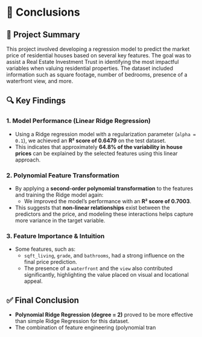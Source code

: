 # 📌 Conclusions

## 🧠 Project Summary

This project involved developing a regression model to predict the market price of residential houses based on several key features. The goal was to assist a Real Estate Investment Trust in identifying the most impactful variables when valuing residential properties. The dataset included information such as square footage, number of bedrooms, presence of a waterfront view, and more.

## 🔍 Key Findings

### 1. **Model Performance (Linear Ridge Regression)**
- Using a Ridge regression model with a regularization parameter (`alpha = 0.1`), we achieved an **R² score of 0.6479** on the test dataset.
- This indicates that approximately **64.8% of the variability in house prices** can be explained by the selected features using this linear approach.

### 2. **Polynomial Feature Transformation**
- By applying a **second-order polynomial transformation** to the features and training the Ridge model again:
  - We improved the model’s performance with an **R² score of 0.7003**.
- This suggests that **non-linear relationships** exist between the predictors and the price, and modeling these interactions helps capture more variance in the target variable.

### 3. **Feature Importance & Intuition**
- Some features, such as:
  - `sqft_living`, `grade`, and `bathrooms`, had a strong influence on the final price prediction.
  - The presence of a `waterfront` and the `view` also contributed significantly, highlighting the value placed on visual and locational appeal.

## ✅ Final Conclusion

- **Polynomial Ridge Regression (degree = 2)** proved to be more effective than simple Ridge Regression for this dataset.
- The combination of feature engineering (polynomial tran
